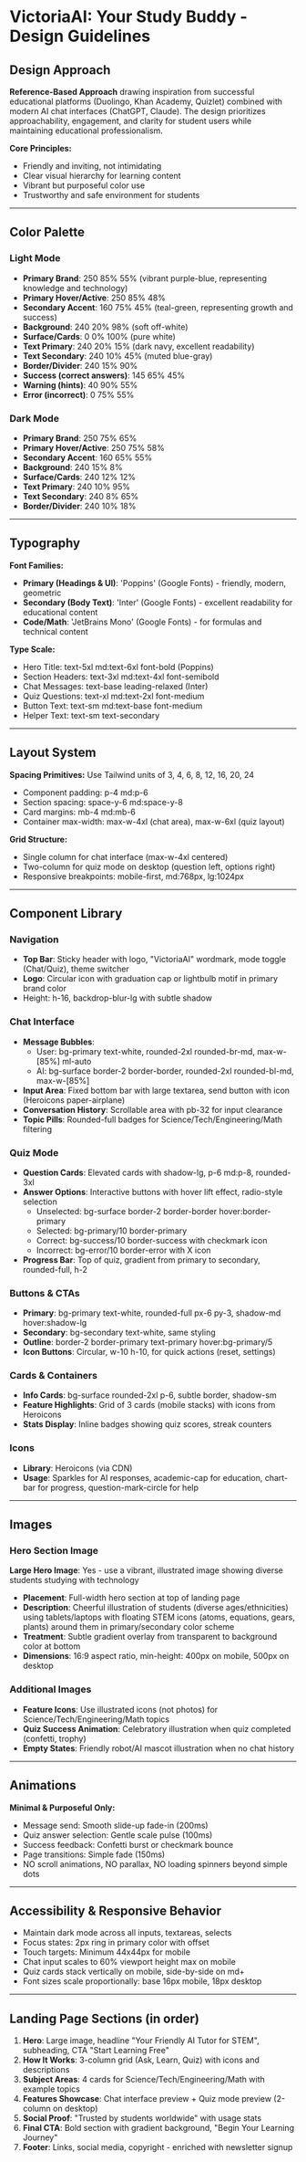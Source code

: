 # VictoriaAI: Your Study Buddy - Design Guidelines

## Design Approach

**Reference-Based Approach** drawing inspiration from successful educational platforms (Duolingo, Khan Academy, Quizlet) combined with modern AI chat interfaces (ChatGPT, Claude). The design prioritizes approachability, engagement, and clarity for student users while maintaining educational professionalism.

**Core Principles:**
- Friendly and inviting, not intimidating
- Clear visual hierarchy for learning content
- Vibrant but purposeful color use
- Trustworthy and safe environment for students

---

## Color Palette

### Light Mode
- **Primary Brand**: 250 85% 55% (vibrant purple-blue, representing knowledge and technology)
- **Primary Hover/Active**: 250 85% 48%
- **Secondary Accent**: 160 75% 45% (teal-green, representing growth and success)
- **Background**: 240 20% 98% (soft off-white)
- **Surface/Cards**: 0 0% 100% (pure white)
- **Text Primary**: 240 20% 15% (dark navy, excellent readability)
- **Text Secondary**: 240 10% 45% (muted blue-gray)
- **Border/Divider**: 240 15% 90%
- **Success (correct answers)**: 145 65% 45%
- **Warning (hints)**: 40 90% 55%
- **Error (incorrect)**: 0 75% 55%

### Dark Mode
- **Primary Brand**: 250 75% 65%
- **Primary Hover/Active**: 250 75% 58%
- **Secondary Accent**: 160 65% 55%
- **Background**: 240 15% 8%
- **Surface/Cards**: 240 12% 12%
- **Text Primary**: 240 10% 95%
- **Text Secondary**: 240 8% 65%
- **Border/Divider**: 240 10% 18%

---

## Typography

**Font Families:**
- **Primary (Headings & UI)**: 'Poppins' (Google Fonts) - friendly, modern, geometric
- **Secondary (Body Text)**: 'Inter' (Google Fonts) - excellent readability for educational content
- **Code/Math**: 'JetBrains Mono' (Google Fonts) - for formulas and technical content

**Type Scale:**
- Hero Title: text-5xl md:text-6xl font-bold (Poppins)
- Section Headers: text-3xl md:text-4xl font-semibold
- Chat Messages: text-base leading-relaxed (Inter)
- Quiz Questions: text-xl md:text-2xl font-medium
- Button Text: text-sm md:text-base font-medium
- Helper Text: text-sm text-secondary

---

## Layout System

**Spacing Primitives:** Use Tailwind units of 3, 4, 6, 8, 12, 16, 20, 24
- Component padding: p-4 md:p-6
- Section spacing: space-y-6 md:space-y-8
- Card margins: mb-4 md:mb-6
- Container max-width: max-w-4xl (chat area), max-w-6xl (quiz layout)

**Grid Structure:**
- Single column for chat interface (max-w-4xl centered)
- Two-column for quiz mode on desktop (question left, options right)
- Responsive breakpoints: mobile-first, md:768px, lg:1024px

---

## Component Library

### Navigation
- **Top Bar**: Sticky header with logo, "VictoriaAI" wordmark, mode toggle (Chat/Quiz), theme switcher
- **Logo**: Circular icon with graduation cap or lightbulb motif in primary brand color
- Height: h-16, backdrop-blur-lg with subtle shadow

### Chat Interface
- **Message Bubbles**:
  - User: bg-primary text-white, rounded-2xl rounded-br-md, max-w-[85%] ml-auto
  - AI: bg-surface border-2 border-border, rounded-2xl rounded-bl-md, max-w-[85%]
- **Input Area**: Fixed bottom bar with large textarea, send button with icon (Heroicons paper-airplane)
- **Conversation History**: Scrollable area with pb-32 for input clearance
- **Topic Pills**: Rounded-full badges for Science/Tech/Engineering/Math filtering

### Quiz Mode
- **Question Cards**: Elevated cards with shadow-lg, p-6 md:p-8, rounded-3xl
- **Answer Options**: Interactive buttons with hover lift effect, radio-style selection
  - Unselected: bg-surface border-2 border-border hover:border-primary
  - Selected: bg-primary/10 border-primary
  - Correct: bg-success/10 border-success with checkmark icon
  - Incorrect: bg-error/10 border-error with X icon
- **Progress Bar**: Top of quiz, gradient from primary to secondary, rounded-full, h-2

### Buttons & CTAs
- **Primary**: bg-primary text-white, rounded-full px-6 py-3, shadow-md hover:shadow-lg
- **Secondary**: bg-secondary text-white, same styling
- **Outline**: border-2 border-primary text-primary hover:bg-primary/5
- **Icon Buttons**: Circular, w-10 h-10, for quick actions (reset, settings)

### Cards & Containers
- **Info Cards**: bg-surface rounded-2xl p-6, subtle border, shadow-sm
- **Feature Highlights**: Grid of 3 cards (mobile stacks) with icons from Heroicons
- **Stats Display**: Inline badges showing quiz scores, streak counters

### Icons
- **Library**: Heroicons (via CDN)
- **Usage**: Sparkles for AI responses, academic-cap for education, chart-bar for progress, question-mark-circle for help

---

## Images

### Hero Section Image
**Large Hero Image**: Yes - use a vibrant, illustrated image showing diverse students studying with technology
- **Placement**: Full-width hero section at top of landing page
- **Description**: Cheerful illustration of students (diverse ages/ethnicities) using tablets/laptops with floating STEM icons (atoms, equations, gears, plants) around them in primary/secondary color scheme
- **Treatment**: Subtle gradient overlay from transparent to background color at bottom
- **Dimensions**: 16:9 aspect ratio, min-height: 400px on mobile, 500px on desktop

### Additional Images
- **Feature Icons**: Use illustrated icons (not photos) for Science/Tech/Engineering/Math topics
- **Quiz Success Animation**: Celebratory illustration when quiz completed (confetti, trophy)
- **Empty States**: Friendly robot/AI mascot illustration when no chat history

---

## Animations

**Minimal & Purposeful Only:**
- Message send: Smooth slide-up fade-in (200ms)
- Quiz answer selection: Gentle scale pulse (100ms)
- Success feedback: Confetti burst or checkmark bounce
- Page transitions: Simple fade (150ms)
- NO scroll animations, NO parallax, NO loading spinners beyond simple dots

---

## Accessibility & Responsive Behavior

- Maintain dark mode across all inputs, textareas, selects
- Focus states: 2px ring in primary color with offset
- Touch targets: Minimum 44x44px for mobile
- Chat input scales to 60% viewport height max on mobile
- Quiz cards stack vertically on mobile, side-by-side on md+
- Font sizes scale proportionally: base 16px mobile, 18px desktop

---

## Landing Page Sections (in order)

1. **Hero**: Large image, headline "Your Friendly AI Tutor for STEM", subheading, CTA "Start Learning Free"
2. **How It Works**: 3-column grid (Ask, Learn, Quiz) with icons and descriptions
3. **Subject Areas**: 4 cards for Science/Tech/Engineering/Math with example topics
4. **Features Showcase**: Chat interface preview + Quiz mode preview (2-column on desktop)
5. **Social Proof**: "Trusted by students worldwide" with usage stats
6. **Final CTA**: Bold section with gradient background, "Begin Your Learning Journey"
7. **Footer**: Links, social media, copyright - enriched with newsletter signup